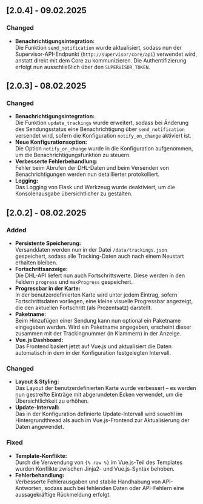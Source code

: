 ## [2.0.4] - 09.02.2025

### Changed
- **Benachrichtigungsintegration:**  
  Die Funktion `send_notification` wurde aktualisiert, sodass nun der Supervisor-API-Endpunkt (`http://supervisor/core/api`) verwendet wird, anstatt direkt mit dem Core zu kommunizieren. Die Authentifizierung erfolgt nun ausschließlich über den `SUPERVISOR_TOKEN`.

## [2.0.3] - 08.02.2025

### Changed
- **Benachrichtigungsintegration:**  
  Die Funktion `update_trackings` wurde erweitert, sodass bei Änderung des Sendungsstatus eine Benachrichtigung über `send_notification` versendet wird, sofern die Konfiguration `notify_on_change` aktiviert ist.
- **Neue Konfigurationsoption:**  
  Die Option `notify_on_change` wurde in die Konfiguration aufgenommen, um die Benachrichtigungsfunktion zu steuern.
- **Verbesserte Fehlerbehandlung:**  
  Fehler beim Abrufen der DHL-Daten und beim Versenden von Benachrichtigungen werden nun detaillierter protokolliert.
- **Logging:**  
  Das Logging von Flask und Werkzeug wurde deaktiviert, um die Konsolenausgabe übersichtlicher zu gestalten.

## [2.0.2] - 08.02.2025

### Added
- **Persistente Speicherung:**  
  Versanddaten werden nun in der Datei `/data/trackings.json` gespeichert, sodass alle Tracking-Daten auch nach einem Neustart erhalten bleiben.
- **Fortschrittsanzeige:**  
  Die DHL-API liefert nun auch Fortschrittswerte. Diese werden in den Feldern `progress` und `maxProgress` gespeichert.
- **Progressbar in der Karte:**  
  In der benutzerdefinierten Karte wird unter jedem Eintrag, sofern Fortschrittsdaten vorliegen, eine kleine visuelle Progressbar angezeigt, die den aktuellen Fortschritt (als Prozentsatz) darstellt.
- **Paketname:**  
  Beim Hinzufügen einer Sendung kann nun optional ein Paketname eingegeben werden. Wird ein Paketname angegeben, erscheint dieser zusammen mit der Trackingnummer (in Klammern) in der Anzeige.
- **Vue.js Dashboard:**  
  Das Frontend basiert jetzt auf Vue.js und aktualisiert die Daten automatisch in dem in der Konfiguration festgelegten Intervall.

### Changed
- **Layout & Styling:**  
  Das Layout der benutzerdefinierten Karte wurde verbessert – es werden nun gestreifte Einträge mit abgerundeten Ecken verwendet, um die Übersichtlichkeit zu erhöhen.
- **Update-Intervall:**  
  Das in der Konfiguration definierte Update-Intervall wird sowohl im Hintergrundthread als auch im Vue.js-Frontend zur Aktualisierung der Daten angewendet.

### Fixed
- **Template-Konflikte:**  
  Durch die Verwendung von `{% raw %}` im Vue.js-Teil des Templates wurden Konflikte zwischen Jinja2- und Vue.js-Syntax behoben.
- **Fehlerbehandlung:**  
  Verbesserte Fehlerausgaben und stabile Handhabung von API-Antworten, sodass auch bei fehlenden Daten oder API-Fehlern eine aussagekräftige Rückmeldung erfolgt.
